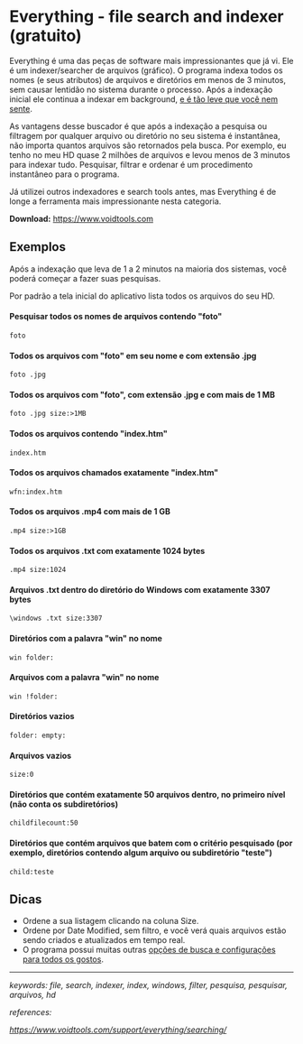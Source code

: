 # Everything - file search and indexer (gratuito)

Everything é uma das peças de software mais impressionantes que já vi. Ele é um indexer/searcher de arquivos (gráfico). O programa indexa todos os nomes (e seus atributos) de arquivos e diretórios em menos de 3 minutos, sem causar lentidão no sistema durante o processo. Após a indexação inicial ele continua a indexar em background, [e é tão leve que você nem sente](https://www.voidtools.com/faq/#does_everything_hog_my_system_resources).

As vantagens desse buscador é que após a indexação a pesquisa ou filtragem por qualquer arquivo ou diretório no seu sistema é instantânea, não importa quantos arquivos são retornados pela busca. Por exemplo, eu tenho no meu HD quase 2 milhões de arquivos e levou menos de 3 minutos para indexar tudo. Pesquisar, filtrar e ordenar é um procedimento instantâneo para o programa.

Já utilizei outros indexadores e search tools antes, mas Everything é de longe a ferramenta mais impressionante nesta categoria.

**Download:** https://www.voidtools.com

## Exemplos

Após a indexação que leva de 1 a 2 minutos na maioria dos sistemas, você poderá começar a fazer suas pesquisas.

Por padrão a tela inicial do aplicativo lista todos os arquivos do seu HD.

#### Pesquisar todos os nomes de arquivos contendo "foto"

```foto```

#### Todos os arquivos com "foto" em seu nome e com extensão .jpg

```foto .jpg```

#### Todos os arquivos com "foto", com extensão .jpg e com mais de 1 MB

```foto .jpg size:>1MB```

#### Todos os arquivos contendo "index.htm"

```index.htm```

#### Todos os arquivos chamados exatamente "index.htm"

```wfn:index.htm```

#### Todos os arquivos .mp4 com mais de 1 GB

```.mp4 size:>1GB```

#### Todos os arquivos .txt com exatamente 1024 bytes

```.mp4 size:1024```

#### Arquivos .txt dentro do diretório do Windows com exatamente 3307 bytes

```\windows .txt size:3307```

#### Diretórios com a palavra "win" no nome

```win folder:```

#### Arquivos com a palavra "win" no nome

```win !folder:```

#### Diretórios vazios

```folder: empty:```

#### Arquivos vazios

```size:0```

#### Diretórios que contém exatamente 50 arquivos dentro, no primeiro nível (não conta os subdiretórios)

```childfilecount:50```

#### Diretórios que contém arquivos que batem com o critério pesquisado (por exemplo, diretórios contendo algum arquivo ou subdiretório "teste")

```child:teste```

## Dicas

 - Ordene a sua listagem clicando na coluna Size.
 - Ordene por Date Modified, sem filtro, e você verá quais arquivos estão sendo criados e atualizados em tempo real.
 - O programa possui muitas outras [opções de busca e configurações para todos os gostos](https://www.voidtools.com/support/everything/searching/).
 
---

*keywords: file, search, indexer, index, windows, filter, pesquisa, pesquisar, arquivos, hd*

*references:*

*https://www.voidtools.com/support/everything/searching/*
